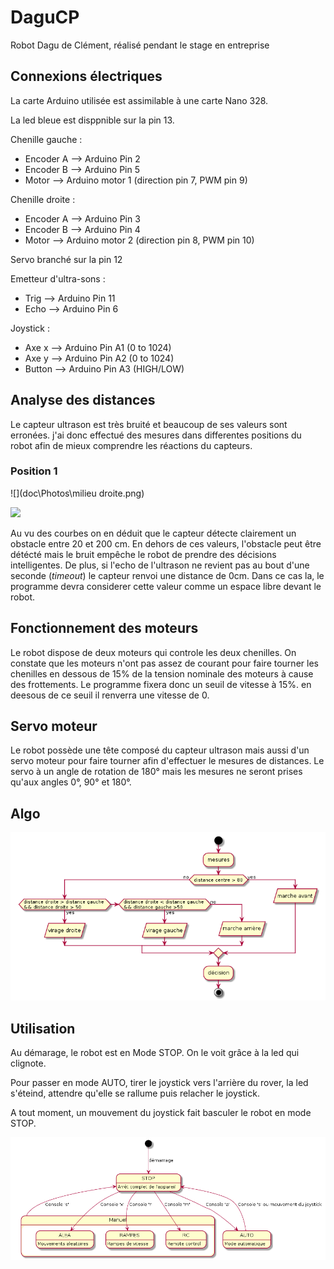 # DaguCP

Robot Dagu de Clément, réalisé pendant le stage en entreprise


## Connexions électriques

La carte Arduino utilisée est assimilable à une carte Nano 328.

La led bleue est disppnible sur la pin 13.

Chenille gauche :

  - Encoder A   --> Arduino Pin 2
  - Encoder B   --> Arduino Pin 5
  - Motor       --> Arduino motor 1 (direction pin 7, PWM pin 9)

Chenille droite :

  - Encoder A   --> Arduino Pin 3
  - Encoder B   --> Arduino Pin 4
  - Motor       --> Arduino motor 2 (direction pin 8, PWM pin 10)
  
Servo branché sur la pin 12

Emetteur d'ultra-sons :

  - Trig        --> Arduino Pin 11
  - Echo        --> Arduino Pin 6  

Joystick :

  - Axe x       --> Arduino Pin A1 (0 to 1024)
  - Axe y       --> Arduino Pin A2 (0 to 1024)
  - Button      --> Arduino Pin A3 (HIGH/LOW)


## Analyse des distances
Le capteur ultrason est très bruité et beaucoup de ses valeurs sont erronées. j'ai donc effectué des mesures dans differentes positions du robot afin de mieux comprendre les réactions du capteurs. 

### Position 1
![](doc\Photos\milieu droite.png)

![](courbe1.png)


Au vu des courbes on en déduit que le capteur détecte clairement un obstacle entre 20 et 200 cm. En dehors de ces valeurs, l'obstacle peut être détécté mais le bruit empêche le robot de prendre des décisions intelligentes. De plus, si l'echo de l'ultrason ne revient pas au bout d'une seconde (*timeout*) le capteur renvoi une distance de 0cm. Dans ce cas la, le programme devra considerer cette valeur comme un espace libre devant le robot.

## Fonctionnement des moteurs
Le robot dispose de deux moteurs qui controle les deux chenilles. On constate que les moteurs n'ont pas assez de courant pour faire tourner les chenilles en dessous de 15% de la tension nominale des moteurs à cause des frottements. Le programme fixera donc un seuil de vitesse à 15%. en deesous de ce seuil il renverra une vitesse de 0.
## Servo moteur
Le robot possède une tête composé du capteur ultrason mais aussi d'un servo moteur pour faire tourner afin d'effectuer le mesures de distances.
Le servo à un angle de rotation de 180° mais les mesures ne seront prises qu'aux angles 0°, 90° et 180°. 
## Algo

![boucle loop](doc\boucle_loop.png)
  
## Utilisation

Au démarage, le robot est en Mode STOP. On le voit grâce à la led qui clignote.

Pour passer en mode AUTO, tirer le joystick vers l'arrière du rover, la led s'éteind, attendre qu'elle se rallume puis relacher le joystick.
        
A tout moment, un mouvement du joystick fait basculer le robot en mode STOP.

![Transition entre les modes](doc\transitions_modes.png)        

